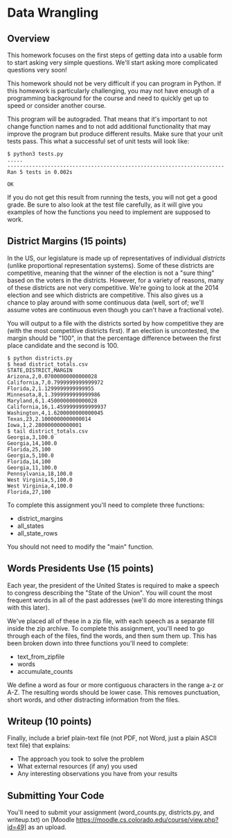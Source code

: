 
Data Wrangling
===============

Overview
---------------

This homework focuses on the first steps of getting data into a usable
form to start asking very simple questions.  We'll start asking more
complicated questions very soon!

This homework should not be very difficult if you can program in
Python.  If this homework is particularly challenging, you may not
have enough of a programming background for the course and need to
quickly get up to speed or consider another course.

This program will be autograded.  That means that it's important to
not change function names and to not add additional functionality that
may improve the program but produce different results.  Make sure that
your unit tests pass.  This what a successful set of unit tests will
look like:

    $ python3 tests.py
    .....
    ----------------------------------------------------------------------
    Ran 5 tests in 0.002s
    
    OK

If you do not get this result from running the tests, you will not get
a good grade.  Be sure to also look at the test file carefully, as it
will give you examples of how the functions you need to implement are
supposed to work.

District Margins (15 points)
----------------------------

In the US, our legislature is made up of representatives of individual
*districts* (unlike proportional representation systems).  Some of
these districts are competitive, meaning that the winner of the
election is not a "sure thing" based on the voters in the districts.
However, for a variety of reasons, many of these districts are not
very competitive.  We're going to look at the 2014 election and see
which districts are competitive.  This also gives us a chance to play
around with some continuous data (well, sort of; we'll assume votes
are continuous even though you can't have a fractional vote).

You will output to a file with the districts sorted by how competitive
they are (with the most competitive districts first).  If an election
is uncontested, the margin should be "100", in that the percentage
difference between the first place candidate and the second is 100.  

    $ python districts.py
    $ head district_totals.csv
    STATE,DISTRICT,MARGIN
    Arizona,2,0.07000000000000028
    California,7,0.7999999999999972
    Florida,2,1.1299999999999955
    Minnesota,8,1.3999999999999986
    Maryland,6,1.4500000000000028
    California,16,1.4599999999999937
    Washington,4,1.6200000000000045
    Texas,23,2.1000000000000014
    Iowa,1,2.280000000000001
    $ tail district_totals.csv
    Georgia,3,100.0
    Georgia,14,100.0
    Florida,25,100
    Georgia,5,100.0
    Florida,14,100
    Georgia,11,100.0
    Pennsylvania,18,100.0
    West Virginia,5,100.0
    West Virginia,4,100.0
    Florida,27,100

To complete this assignment you'll need to complete three functions:
* district_margins
* all_states
* all_state_rows

You should not need to modify the "main" function.

Words Presidents Use (15 points)
-------------------------------

Each year, the president of the United States is required to make a
speech to congress describing the "State of the Union".  You will
count the most frequent words in all of the past addresses (we'll do
more interesting things with this later).

We've placed all of these in a zip file, with each speech as a
separate fill inside the zip archive.  To complete this assignment,
you'll need to go through each of the files, find the words, and then
sum them up.  This has been broken down into three functions you'll
need to complete:
* text_from_zipfile
* words
* accumulate_counts

We define a word as four or more contiguous characters in the range
a-z or A-Z.  The resulting words should be lower case.  This removes
punctuation, short words, and other distracting information from the
files.

Writeup (10 points)
-----------------------

Finally, include a brief plain-text file (not PDF, not Word, just a
plain ASCII text file) that explains:
* The approach you took to solve the problem
* What external resources (if any) you used
* Any interesting observations you have from your results

Submitting Your Code
-----------------------

You'll need to submit your assignment (word_counts.py, districts.py,
and writeup.txt) on
[Moodle https://moodle.cs.colorado.edu/course/view.php?id=49] as an
upload.
